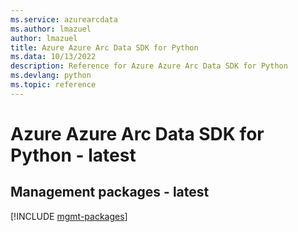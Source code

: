 ```yaml
---
ms.service: azurearcdata
ms.author: lmazuel
author: lmazuel
title: Azure Azure Arc Data SDK for Python
ms.data: 10/13/2022
description: Reference for Azure Azure Arc Data SDK for Python
ms.devlang: python
ms.topic: reference
---
```

# Azure Azure Arc Data SDK for Python - latest

## Management packages - latest
[!INCLUDE [mgmt-packages](azure-arc-data-mgmt-index.md)]